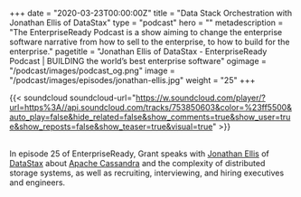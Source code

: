 +++
date = "2020-03-23T00:00:00Z"
title = "Data Stack Orchestration with Jonathan Ellis of DataStax"
type = "podcast"
hero = ""
metadescription = "The EnterpriseReady Podcast is a show aiming to change the enterprise software narrative from how to sell to the enterprise, to how to build for the enterprise."
pagetitle = "Jonathan Ellis of DataStax - EnterpriseReady Podcast | BUILDING the world’s best enterprise software"
ogimage = "/podcast/images/podcast_og.png"
image = "/podcast/images/episodes/jonathan-ellis.jpg"
weight = "25"
+++

{{< soundcloud soundcloud-url="https://w.soundcloud.com/player/?url=https%3A//api.soundcloud.com/tracks/753850603&color=%23ff5500&auto_play=false&hide_related=false&show_comments=true&show_user=true&show_reposts=false&show_teaser=true&visual=true" >}}

\
In episode 25 of EnterpriseReady, Grant speaks with [Jonathan Ellis](https://twitter.com/spyced) of [DataStax](https://www.datastax.com/) about [Apache Cassandra](https://cassandra.apache.org/) and the complexity of distributed storage systems, as well as recruiting, interviewing, and hiring executives and engineers.
